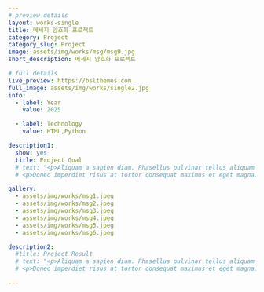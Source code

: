 ```yaml
---
# preview details
layout: works-single
title: 메세지 암호화 프로젝트
category: Project
category_slug: Project
image: assets/img/works/msg/msg9.jpg
short_description: 메세지 암호화 프로젝트

# full details
live_preview: https://bslthemes.com
full_image: assets/img/works/single2.jpg
info:
  - label: Year
    value: 2025

  - label: Technology
    value: HTML,Python

description1:
  show: yes
  title: Project Goal
  # text: "<p>Aliquam a sapien diam. Phasellus pulvinar tellus aliquam eleifend consectetur. Sed bibendum leo quis rutrum aliquetmorbi.</p>
  # <p>Donec imperdiet risus at tortor consequat maximus et eget magna. Cras ornare sagittis augue, id sollicitudin justo tristique ut. Nullam ex enim, euismod vel bibendum ultrices, fringilla vel eros. Donec euismod leo lectus, et euismod metus euismod sed. Quisque quis suscipit ipsum, at pellentesque velit. Duis a congue sem.</p>"

gallery:
  - assets/img/works/msg1.jpeg
  - assets/img/works/msg2.jpeg
  - assets/img/works/msg3.jpeg
  - assets/img/works/msg4.jpeg
  - assets/img/works/msg5.jpeg
  - assets/img/works/msg6.jpeg

description2:
  #title: Project Result
  # text: "<p>Aliquam a sapien diam. Phasellus pulvinar tellus aliquam eleifend consectetur. Sed bibendum leo quis rutrum aliquetmorbi.</p>
  # <p>Donec imperdiet risus at tortor consequat maximus et eget magna. Cras ornare sagittis augue, id sollicitudin justo tristique ut. Nullam ex enim, euismod vel bibendum ultrices, fringilla vel eros. Donec euismod leo lectus, et euismod metus euismod sed. Quisque quis suscipit ipsum, at pellentesque velit. Duis a congue sem.</p>"

---
```

